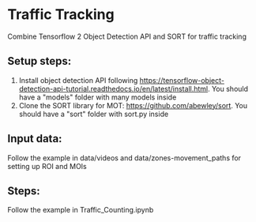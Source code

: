# Traffic Tracking
Combine Tensorflow 2 Object Detection API and SORT for traffic tracking

## Setup steps:
1. Install object detection API following https://tensorflow-object-detection-api-tutorial.readthedocs.io/en/latest/install.html. You should have a "models" folder with many models inside  
2. Clone the SORT library for MOT: https://github.com/abewley/sort. You should have a "sort" folder with sort.py inside

## Input data:
Follow the example in data/videos and data/zones-movement_paths for setting up ROI and MOIs

## Steps:
Follow the example in Traffic_Counting.ipynb
